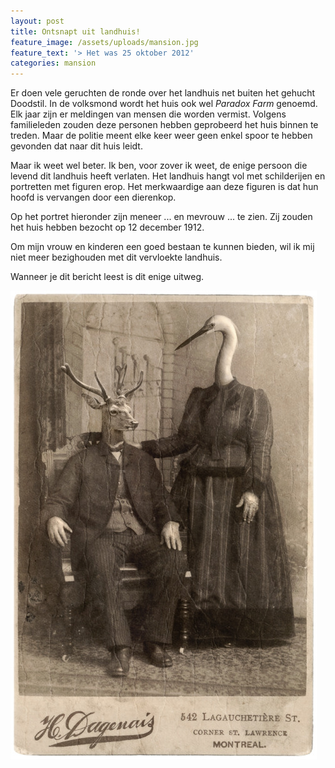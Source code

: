 ```yaml
---
layout: post
title: Ontsnapt uit landhuis!
feature_image: /assets/uploads/mansion.jpg
feature_text: '> Het was 25 oktober 2012'
categories: mansion
---
```

Er doen vele geruchten de ronde over het landhuis net buiten het gehucht Doodstil. In de volksmond wordt het huis ook wel _Paradox Farm_ genoemd. Elk jaar zijn er meldingen van mensen die worden vermist. Volgens familieleden zouden deze personen hebben geprobeerd het huis binnen te treden. Maar de politie meent elke keer weer geen enkel spoor te hebben gevonden dat naar dit huis leidt.

Maar ik weet wel beter. Ik ben, voor zover ik weet, de enige persoon die levend dit landhuis heeft verlaten. Het landhuis hangt vol met schilderijen en portretten met figuren erop. Het merkwaardige aan deze figuren is dat hun hoofd is vervangen door een dierenkop.

Op het portret hieronder zijn meneer ... en mevrouw ... te zien. Zij zouden het huis hebben bezocht op 12 december 1912. 

Om mijn vrouw en kinderen een goed bestaan te kunnen bieden, wil ik mij niet meer bezighouden met dit vervloekte landhuis.

Wanneer je dit bericht leest is dit enige uitweg. 

![Dierenportret](/assets/uploads/dierenportret.jpg "Dierenportret")
